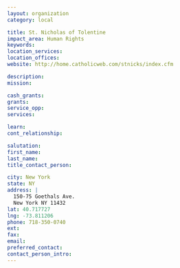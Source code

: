 ```yaml
---
layout: organization
category: local

title: St. Nicholas of Tolentine
impact_area: Human Rights
keywords: 
location_services: 
location_offices: 
website: http://home.catholicweb.com/stnicks/index.cfm

description: 
mission: 

cash_grants: 
grants: 
service_opp: 
services: 

learn: 
cont_relationship: 

salutation: 
first_name: 
last_name: 
title_contact_person: 

city: New York
state: NY
address: |
  150-75 Goethals Ave.  
  New York NY 11432
lat: 40.717727
lng: -73.811206
phone: 718-350-0740
ext: 
fax: 
email: 
preferred_contact: 
contact_person_intro: 
---
```

